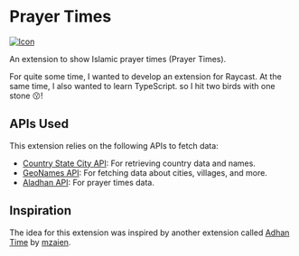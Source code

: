 # Prayer Times

[![Icon](https://i.postimg.cc/FH8nxF3q/Icon-100.png "Icon")](https://i.postimg.cc/FH8nxF3q/Icon-100.png "Icon")

An extension to show Islamic prayer times (Prayer Times).

For quite some time, I wanted to develop an extension for Raycast. At the same time, I also wanted to learn TypeScript. so I hit two birds with one stone 😗!

## APIs Used

This extension relies on the following APIs to fetch data:

- [Country State City API](https://countrystatecity.in/docs/api/cities-by-country/ " Country State City API"): For retrieving country data and names.
- [GeoNames API](https://www.geonames.org "GeoNames API"): For fetching data about cities, villages, and more.
- [Aladhan API](https://aladhan.com/ "Aladhan API"): For prayer times data.

## Inspiration

The idea for this extension was inspired by another extension called [Adhan Time](https://www.raycast.com/mzaien/adhan-time "Adhan Time") by [mzaien](https://github.com/mzaien "mzaien").
